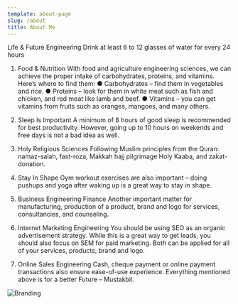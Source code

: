 ```yaml
---
template: about-page
slug: /about
title: About Me
---
```

Life & Future Engineering
Drink at least 6 to 12 glasses of water for every 24 hours
1) Food & Nutrition
With food and agriculture engineering sciences, we can achieve the proper intake of carbohydrates, proteins, and vitamins. Here’s where to find them:
● Carbohydrates – find them in vegetables and rice.
● Proteins – look for them in white meat such as fish and chicken, and red meat like lamb and beef.
● Vitamins – you can get vitamins from fruits such as oranges, mangoes, and many others.

2) Sleep Is Important
A minimum of 8 hours of good sleep is recommended for best productivity. However, going up
to 10 hours on weekends and free days is not a bad idea as well.

3) Holy Religious Sciences
Following Muslim principles from the Quran: namaz-salah, fast-roza, Makkah hajj pilgrimage
Holy Kaaba, and zakat-donation.

4) Stay In Shape
Gym workout exercises are also important – doing pushups and yoga after waking up is a great
way to stay in shape.

5) Business Engineering Finance
Another important matter for manufacturing, production of a product, brand and logo for
services, consultancies, and counseling.

6) Internet Marketing Engineering
You should be using SEO as an organic advertisement strategy. While this is a great way to get
leads, you should also focus on SEM for paid marketing. Both can be applied for all of your
services, products, brand and logo.

7) Online Sales Engineering
Cash, cheque payment or online payment transactions also ensure ease-of-use experience.
Everything mentioned above is for a better Future – Mustakbil.

![Branding](https://drive.google.com/file/d/1Bj1gMfschzYxcPMkh2WbXWowsSKsWk0v/view?usp=sharing)

